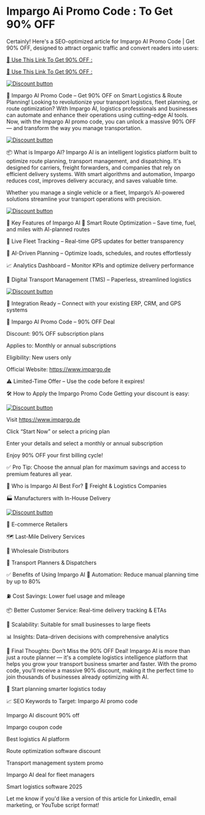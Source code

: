 # Impargo Ai Promo Code : To Get 90% OFF


Certainly! Here's a SEO-optimized article for Impargo AI Promo Code | Get 90% OFF, designed to attract organic traffic and convert readers into users:


[🎁 Use This Link To Get 90% OFF :
](https://impargo.de/?via=amir
)

[🎁 Use This Link To Get 90% OFF :
](https://impargo.de/?via=amir
)

[![Discount button](https://github.com/user-attachments/assets/781d411f-3636-4365-9e6f-564113527efb)](https://impargo.de/?via=amir)

🚛 Impargo AI Promo Code – Get 90% OFF on Smart Logistics & Route Planning!
Looking to revolutionize your transport logistics, fleet planning, or route optimization? With Impargo AI, logistics professionals and businesses can automate and enhance their operations using cutting-edge AI tools. Now, with the Impargo AI promo code, you can unlock a massive 90% OFF — and transform the way you manage transportation.

[![Discount button](https://github.com/user-attachments/assets/781d411f-3636-4365-9e6f-564113527efb)](https://impargo.de/?via=amir)

📦 What is Impargo AI?
Impargo AI is an intelligent logistics platform built to optimize route planning, transport management, and dispatching. It's designed for carriers, freight forwarders, and companies that rely on efficient delivery systems. With smart algorithms and automation, Impargo reduces cost, improves delivery accuracy, and saves valuable time.

Whether you manage a single vehicle or a fleet, Impargo’s AI-powered solutions streamline your transport operations with precision.

[![Discount button](https://github.com/user-attachments/assets/781d411f-3636-4365-9e6f-564113527efb)](https://impargo.de/?via=amir)


🌟 Key Features of Impargo AI
🚛 Smart Route Optimization – Save time, fuel, and miles with AI-planned routes

📍 Live Fleet Tracking – Real-time GPS updates for better transparency

🧠 AI-Driven Planning – Optimize loads, schedules, and routes effortlessly

📈 Analytics Dashboard – Monitor KPIs and optimize delivery performance

📄 Digital Transport Management (TMS) – Paperless, streamlined logistics

[![Discount button](https://github.com/user-attachments/assets/781d411f-3636-4365-9e6f-564113527efb)](https://impargo.de/?via=amir)


🔗 Integration Ready – Connect with your existing ERP, CRM, and GPS systems

💸 Impargo AI Promo Code – 90% OFF Deal

Discount: 90% OFF subscription plans

Applies to: Monthly or annual subscriptions

Eligibility: New users only

Official Website: https://www.impargo.de

⚠️ Limited-Time Offer – Use the code before it expires!

🛠️ How to Apply the Impargo Promo Code
Getting your discount is easy:

[![Discount button](https://github.com/user-attachments/assets/781d411f-3636-4365-9e6f-564113527efb)](https://impargo.de/?via=amir)


Visit https://www.impargo.de

Click “Start Now” or select a pricing plan

Enter your details and select a monthly or annual subscription



Enjoy 90% OFF your first billing cycle!

✅ Pro Tip: Choose the annual plan for maximum savings and access to premium features all year.

👥 Who is Impargo AI Best For?
🚚 Freight & Logistics Companies

🏭 Manufacturers with In-House Delivery


[![Discount button](https://github.com/user-attachments/assets/781d411f-3636-4365-9e6f-564113527efb)](https://impargo.de/?via=amir)


🏪 E-commerce Retailers

🗺️ Last-Mile Delivery Services

🛒 Wholesale Distributors

🧾 Transport Planners & Dispatchers

✅ Benefits of Using Impargo AI
🧠 Automation: Reduce manual planning time by up to 80%

⛽ Cost Savings: Lower fuel usage and mileage

📦 Better Customer Service: Real-time delivery tracking & ETAs

🔄 Scalability: Suitable for small businesses to large fleets

📊 Insights: Data-driven decisions with comprehensive analytics

📣 Final Thoughts: Don’t Miss the 90% OFF Deal!
Impargo AI is more than just a route planner — it's a complete logistics intelligence platform that helps you grow your transport business smarter and faster. With the promo code, you’ll receive a massive 90% discount, making it the perfect time to join thousands of businesses already optimizing with AI.

🔗 Start planning smarter logistics today


📈 SEO Keywords to Target:
Impargo AI promo code

Impargo AI discount 90% off

Impargo coupon code

Best logistics AI platform

Route optimization software discount

Transport management system promo

Impargo AI deal for fleet managers

Smart logistics software 2025

Let me know if you'd like a version of this article for LinkedIn, email marketing, or YouTube script format!









